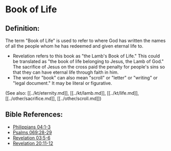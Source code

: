 # Book of Life #

## Definition: ##

The term "Book of Life" is used to refer to where God has written the names of all the people whom he has redeemed and given eternal life to.

* Revelation refers to this book as "the Lamb's Book of Life." This could be translated as "the book of life belonging to Jesus, the Lamb of God." The sacrifice of Jesus on the cross paid the penalty for people's sins so that they can have eternal life through faith in him.
* The word for "book" can also mean "scroll" or "letter" or "writing" or "legal document." It may be literal or figurative.

(See also: [[../kt/eternity.md]], [[../kt/lamb.md]], [[../kt/life.md]], [[../other/sacrifice.md]], [[../other/scroll.md]])

## Bible References: ##

* [Philippians 04:1-3](en/tn/php/help/04/01)
* [Psalms 069:28-29](en/tn/psa/help/69/28)
* [Revelation 03:5-6](en/tn/rev/help/03/05)
* [Revelation 20:11-12](en/tn/rev/help/20/11)